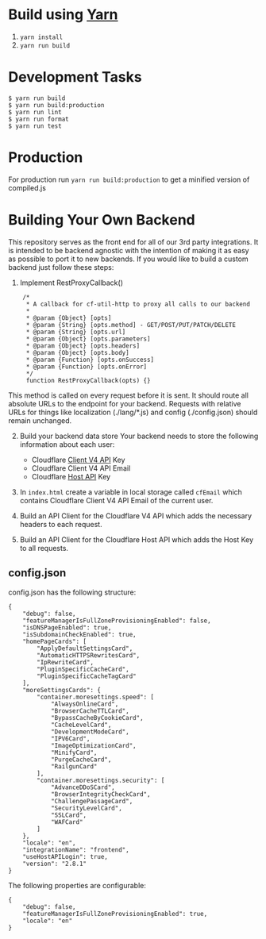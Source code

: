 # Build using [Yarn](https://yarnpkg.com/en/docs/install)
1. `yarn install`
2. `yarn run build`

# Development Tasks
```
$ yarn run build
$ yarn run build:production
$ yarn run lint
$ yarn run format
$ yarn run test
```

# Production
For production run `yarn run build:production` to get a minified version of compiled.js

# Building Your Own Backend
This repository serves as the front end for all of our 3rd party integrations.
It is intended to be backend agnostic with the intention of making it as easy as
possible to port it to new backends.  If you would like to build a custom backend
just follow these steps:

1. Implement RestProxyCallback()
```
    /*
     * A callback for cf-util-http to proxy all calls to our backend
     *
     * @param {Object} [opts]
     * @param {String} [opts.method] - GET/POST/PUT/PATCH/DELETE
     * @param {String} [opts.url]
     * @param {Object} [opts.parameters]
     * @param {Object} [opts.headers]
     * @param {Object} [opts.body]
     * @param {Function} [opts.onSuccess]
     * @param {Function} [opts.onError]
     */
     function RestProxyCallback(opts) {}
```
This method is called on every request before it is sent. It should route all
absolute URLs to the endpoint for your backend. Requests with
relative URLs for things like localization (./lang/*.js) and
config (./config.json) should remain unchanged.

2. Build your backend data store
Your backend needs to store the following information about each user:
    * Cloudflare [Client V4 API](https://api.cloudflare.com/) Key
    * Cloudflare Client V4 API Email
    * Cloudflare [Host API](https://www.cloudflare.com/docs/host-api.html) Key

3. In `index.html` create a variable in local storage called `cfEmail` which contains
Cloudflare Client V4 API Email of the current user.

4. Build an API Client for the Cloudflare V4 API which adds the necessary headers
to each request.

5. Build an API Client for the Cloudflare Host API which adds the Host Key to all requests.

## config.json 

config.json has the following structure:

```
{
    "debug": false,
    "featureManagerIsFullZoneProvisioningEnabled": false,
    "isDNSPageEnabled": true,
    "isSubdomainCheckEnabled": true,
    "homePageCards": [
        "ApplyDefaultSettingsCard",
        "AutomaticHTTPSRewritesCard",
        "IpRewriteCard",
        "PluginSpecificCacheCard",
        "PluginSpecificCacheTagCard"
    ],
    "moreSettingsCards": {
        "container.moresettings.speed": [
            "AlwaysOnlineCard",
            "BrowserCacheTTLCard",
            "BypassCacheByCookieCard",
            "CacheLevelCard",
            "DevelopmentModeCard",
            "IPV6Card",
            "ImageOptimizationCard",
            "MinifyCard",
            "PurgeCacheCard",
            "RailgunCard"
        ],
        "container.moresettings.security": [
            "AdvanceDDoSCard",
            "BrowserIntegrityCheckCard",
            "ChallengePassageCard",
            "SecurityLevelCard",
            "SSLCard",
            "WAFCard"
        ]
    },
    "locale": "en",
    "integrationName": "frontend",
    "useHostAPILogin": true,
    "version": "2.8.1"
}
```

The following properties are configurable:

```
{
    "debug": false,
    "featureManagerIsFullZoneProvisioningEnabled": true,
    "locale": "en"
}
```
